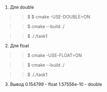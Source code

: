 1. Для double
>> $ $ cmake -USE-DOUBLE=ON

>> $ cmake --build ./

>> $ ././task1

2. Для float 

>> $ cmake -USE-FLOAT=ON

>> $ cmake --build ./

>> $ ././task1
3. Вывод
    0.154799 - float
    1.57556e-10 - double 
